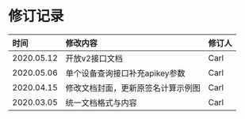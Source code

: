 # 修订记录

| 时间 | 修改内容 | 修订人 |
| :--- | :--- | :--- |
| 2020.05.12 | 开放v2接口文档 | Carl |
| 2020.05.06 | 单个设备查询接口补充apikey参数 | Carl |
| 2020.04.15 | 修改文档封面，更新原签名计算示例图 | Carl |
| 2020.03.05 | 统一文档格式与内容 | Carl |